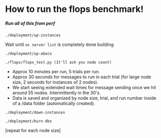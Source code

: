 # How to run the flops benchmark!   
##### Run all of this from perf
```
./deployment/up-instances
```
 Wait until ```os server list``` is completely done building

```
./deployment/up-abaco
```

```
./flops/flops_test.py (It'll ask you node count)
```

- Approx 10 minutes per run, 5 trials per run.
- Approx 30 seconds for messages to run in each trial (for large node size, 2 seconds for instances of 2 nodes).
- We start seeing extended wait times for message sending once we hit around 55 nodes. Intermittently in the 30's.
- Data is saved and organized by node size, trial, and run number inside of a /data folder (automatically created).

```
./deployment/down-instances
```

```
./deployment/burn-dbs
```
[repeat for each node size]

